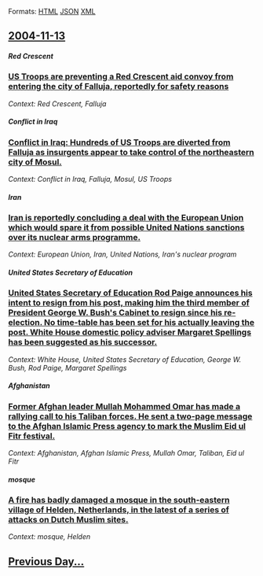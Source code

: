 
Formats: [HTML](2004/11/13/index.html)  [JSON](2004/11/13/index.json)  [XML](2004/11/13/index.xml)  

## [2004-11-13](/news/2004/11/13/index.md)

##### Red Crescent
### [US Troops are preventing a Red Crescent aid convoy from entering the city of Falluja, reportedly for safety reasons ](/news/2004/11/13/us-troops-are-preventing-a-red-crescent-aid-convoy-from-entering-the-city-of-falluja-reportedly-for-safety-reasons.md)
_Context: Red Crescent, Falluja_

##### Conflict in Iraq
### [ Conflict in Iraq: Hundreds of US Troops are diverted from Falluja as insurgents appear to take control of the northeastern city of Mosul. ](/news/2004/11/13/conflict-in-iraq-hundreds-of-us-troops-are-diverted-from-falluja-as-insurgents-appear-to-take-control-of-the-northeastern-city-of-mosul.md)
_Context: Conflict in Iraq, Falluja, Mosul, US Troops_

##### Iran
### [ Iran is reportedly concluding a deal with the European Union which would spare it from possible United Nations sanctions over its nuclear arms programme. ](/news/2004/11/13/iran-is-reportedly-concluding-a-deal-with-the-european-union-which-would-spare-it-from-possible-united-nations-sanctions-over-its-nuclear-a.md)
_Context: European Union, Iran, United Nations, Iran's nuclear program_

##### United States Secretary of Education
### [ United States Secretary of Education Rod Paige announces his intent to resign from his post, making him the third member of President George W. Bush's Cabinet to resign since his re-election. No time-table has been set for his actually leaving the post. White House domestic policy adviser Margaret Spellings has been suggested as his successor. ](/news/2004/11/13/united-states-secretary-of-education-rod-paige-announces-his-intent-to-resign-from-his-post-making-him-the-third-member-of-president-georg.md)
_Context: White House, United States Secretary of Education, George W. Bush, Rod Paige, Margaret Spellings_

##### Afghanistan
### [ Former Afghan leader Mullah Mohammed Omar has made a rallying call to his Taliban forces. He sent a two-page message to the Afghan Islamic Press agency to mark the Muslim Eid ul Fitr festival. ](/news/2004/11/13/former-afghan-leader-mullah-mohammed-omar-has-made-a-rallying-call-to-his-taliban-forces-he-sent-a-two-page-message-to-the-afghan-islamic.md)
_Context: Afghanistan, Afghan Islamic Press, Mullah Omar, Taliban, Eid ul Fitr_

##### mosque
### [ A fire has badly damaged a mosque in the south-eastern village of Helden, Netherlands, in the latest of a series of attacks on Dutch Muslim sites. ](/news/2004/11/13/a-fire-has-badly-damaged-a-mosque-in-the-south-eastern-village-of-helden-netherlands-in-the-latest-of-a-series-of-attacks-on-dutch-muslim.md)
_Context: mosque, Helden_

## [Previous Day...](/news/2004/11/12/index.md)

